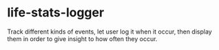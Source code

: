 # life-stats-logger
Track different kinds of events, let user log it when it occur, then display them in order to give insight to how often they occur.
